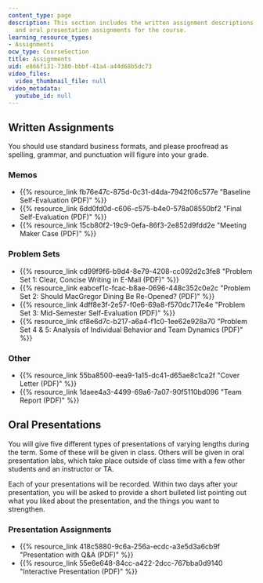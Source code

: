 ```yaml
---
content_type: page
description: This section includes the written assignment descriptions, problem sets,
  and oral presentation assignments for the course.
learning_resource_types:
- Assignments
ocw_type: CourseSection
title: Assignments
uid: e866f131-7380-bbbf-41a4-a44d68b5dc73
video_files:
  video_thumbnail_file: null
video_metadata:
  youtube_id: null
---
```


Written Assignments
-------------------

You should use standard business formats, and please proofread as spelling, grammar, and punctuation will figure into your grade.

### Memos

*   {{% resource_link fb76e47c-875d-0c31-d4da-7942f06c577e "Baseline Self-Evaluation (PDF)" %}}
*   {{% resource_link 6dd0fd0d-c606-c575-b4e0-578a08550bf2 "Final Self-Evaluation (PDF)" %}}
*   {{% resource_link 15cb80f2-19c9-0efa-86f3-2e852d9fdd2e "Meeting Maker Case (PDF)" %}}

### Problem Sets

*   {{% resource_link cd99f9f6-b9d4-8e79-4208-cc092d2c3fe8 "Problem Set 1: Clear, Concise Writing in E-Mail (PDF)" %}}
*   {{% resource_link eabcef1c-fcac-b8ae-0696-448c352c0e2c "Problem Set 2: Should MacGregor Dining Be Re-Opened? (PDF)" %}}
*   {{% resource_link 4dff8e3f-2e57-f0e6-69a8-f570dc717e4e "Problem Set 3: Mid-Semester Self-Evaluation (PDF)" %}}
*   {{% resource_link cf8e6d7c-b217-a6a4-f1c0-1ee62e928a70 "Problem Set 4 & 5: Analysis of Individual Behavior and Team Dynamics (PDF)" %}}

### Other

*   {{% resource_link 55ba8500-eea9-1a15-dc41-d65ae8c1ca2f "Cover Letter (PDF)" %}}
*   {{% resource_link 1daee4a3-4499-69a6-7a07-90f5110bd096 "Team Report (PDF)" %}}

Oral Presentations
------------------

You will give five different types of presentations of varying lengths during the term. Some of these will be given in class. Others will be given in oral presentation labs, which take place outside of class time with a few other students and an instructor or TA.

Each of your presentations will be recorded. Within two days after your presentation, you will be asked to provide a short bulleted list pointing out what you liked about the presentation, and the things you want to strengthen.

### Presentation Assignments

*   {{% resource_link 418c5880-9c6a-256a-ecdc-a3e5d3a6cb9f "Presentation with Q&A (PDF)" %}}
*   {{% resource_link 55e6e648-84cc-a422-2dcc-767bba0d9140 "Interactive Presentation (PDF)" %}}